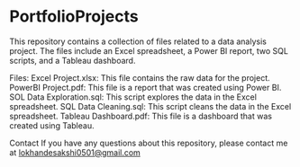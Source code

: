 # PortfolioProjects

This repository contains a collection of files related to a data analysis project. The files include an Excel spreadsheet, a Power BI report, two SQL scripts, and a Tableau dashboard.

Files:
Excel Project.xlsx: This file contains the raw data for the project.
PowerBI Project.pdf: This file is a report that was created using Power BI.
SOL Data Exploration.sql: This script explores the data in the Excel spreadsheet.
SQL Data Cleaning.sql: This script cleans the data in the Excel spreadsheet.
Tableau Dashboard.pdf: This file is a dashboard that was created using Tableau.

Contact
If you have any questions about this repository, please contact me at lokhandesakshi0501@gmail.com
